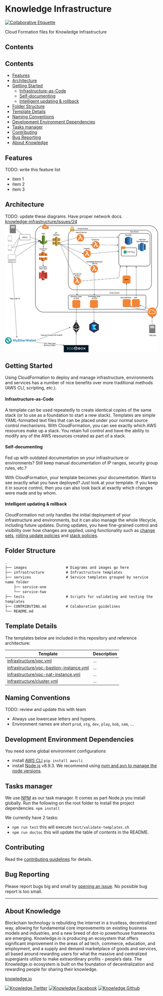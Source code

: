 # Knowledge Infrastructure

[![Collaborative Etiquette](https://img.shields.io/badge/%E2%9C%93-collaborative_etiquette-brightgreen.svg)](https://git.io/col)


Cloud Formation files for Knowledge Infrastructure

## Contents

<!-- START doctoc generated TOC please keep comment here to allow auto update -->
<!-- DON'T EDIT THIS SECTION, INSTEAD RE-RUN doctoc TO UPDATE -->
## Contents

- [Features](#features)
- [Architecture](#architecture)
- [Getting Started](#getting-started)
    - [Infrastructure-as-Code](#infrastructure-as-code)
    - [Self-documenting](#self-documenting)
    - [Intelligent updating & rollback](#intelligent-updating--rollback)
- [Folder Structure](#folder-structure)
- [Template Details](#template-details)
- [Naming Conventions](#naming-conventions)
- [Development Environment Dependencies](#development-environment-dependencies)
- [Tasks manager](#tasks-manager)
- [Contributing](#contributing)
- [Bug Reporting](#bug-reporting)
- [About Knowledge](#about-knowledge)

<!-- END doctoc generated TOC please keep comment here to allow auto update -->

## Features

TODO: write this feature list

- item 1
- item 2
- item 3

## Architecture

TODO: update these diagrams. Have proper network docs.   
[knowledge-infrastructure/issues/24](https://github.com/knowledge/knowledge-infrastructure/issues/24)
![](images/architecture.png)

## Getting Started

Using CloudFormation to deploy and manage infrastructure, environments and services has a number of nice benefits over more traditional methods (AWS CLI, scripting, etc.).

#### Infrastructure-as-Code

A template can be used repeatedly to create identical copies of the same stack (or to use as a foundation to start a new stack). Templates are simple YAML-formatted text files that can be placed under your normal source control mechanisms. With CloudFormation, you can see exactly which AWS resources make up a stack. You retain full control and have the ability to modify any of the AWS resources created as part of a stack.

#### Self-documenting

Fed up with outdated documentation on your infrastructure or environments? Still keep manual documentation of IP ranges, security group rules, etc.?

With CloudFormation, your template becomes your documentation. Want to see exactly what you have deployed? Just look at your template. If you keep it in source control, then you can also look back at exactly which changes were made and by whom.

#### Intelligent updating & rollback

CloudFormation not only handles the initial deployment of your infrastructure and environments, but it can also manage the whole lifecycle, including future updates. During updates, you have fine-grained control and visibility over how changes are applied, using functionality such as [change sets](https://aws.amazon.com/blogs/aws/new-change-sets-for-aws-cloudformation/), [rolling update policies](http://docs.aws.amazon.com/AWSCloudFormation/latest/UserGuide/aws-attribute-updatepolicy.html) and [stack policies](http://docs.aws.amazon.com/AWSCloudFormation/latest/UserGuide/protect-stack-resources.html).

## Folder Structure
```
.
├── images                  # Diagrams and images go here
├── infrastructure          # Infrastructure templates
├── services                # Service templates grouped by service name folder
    ├── service-one
    └── service-two
├── tests                   # Scripts for validating and testing the templates
├── CONTRIBUTING.md         # Colaboration guidelines
└── README.md
```

## Template Details

The templates below are included in this repository and reference architecture:

| Template | Description |
| --- | --- |
| [infrastructure/vpc.yml](infrastructure/vpc.yml) | ... |
| [infrastructure/vpc-bastion-instance.yml](infrastructure/vpc-bastion-instance.yml) | ... |
| [infrastructure/vpc-nat-instance.yml](infrastructure/vpc-nat-instance.yml) | ... |
| [infrastructure/cluster.yml](infrastructure/cluster.yml) | ... |

## Naming Conventions

TODO: review and update this with team

- Always use lowercase letters and hypens.
- Environment names are short `prod`, `stg`, `dev`, `play`, `bob`, `sam`, ...

## Development Environment Dependencies

You need some global environment configurations

- install [AWS CLI](https://aws.amazon.com/cli/) `pip install awscli`
- install [Node.js](https://github.com/nodejs/node) v8.9.3. We recommend using [nvm and avn to manage the node versions](https://gaboesquivel.com/blog/2015/automatic-node.js-version-switching/).

## Tasks manager

We use [NPM](https://www.npmjs.com/) as our task manager. It comes as part Node.js you install globally.
Run the following on the root folder to install the project dependencies.  `npm install`

We currently have 2 tasks:

- `npm run test`   this will execute `test/validate-templates.sh`
- `npm run doctoc` this will update the table of contents in the README.

## Contributing

Read the [contributing guidelines](CONTRIBUTING.md) for details.

## Bug Reporting

Please report bugs big and small by [opening an issue](https://github.com/knowledge/knowledge-insfrastructure/issues/new). No possible bug report is too small.

---
## About Knowledge

Blockchain technology is rebuilding the internet in a trustless, decentralized way, allowing for fundamental core improvements on existing business models and industries, and a new breed of dot-io powerhouse frameworks are emerging. Knowledge.io is producing an ecosystem that offers significant improvement in the areas of ad tech, commerce, education, and employment, and a supply and demand marketplace of goods and services, all based around rewarding users for what the massive and centralized supergiants utilize to make extraordinary profits - people’s data. The Knowledge.io ecosystem is built on the foundation of decentralization and rewarding people for sharing their knowledge.

[knowledge.io](https://knowledge.io)  

<!-- Please don't remove this: Grab your social icons from https://github.com/carlsednaoui/gitsocial -->

<!-- display the social media buttons in your README -->

[![Knowledge Twitter][1.1]][1]
[![Knowledge Facebook][2.1]][2]
[![Knowledge Github][3.1]][3]

<!-- links to social media icons -->
<!-- no need to change these -->

<!-- icons with padding -->

[1.1]: http://i.imgur.com/tXSoThF.png (twitter icon with padding)
[2.1]: http://i.imgur.com/P3YfQoD.png (facebook icon with padding)
[3.1]: http://i.imgur.com/0o48UoR.png (github icon with padding)

<!-- icons without padding -->

[1.2]: http://i.imgur.com/wWzX9uB.png (twitter icon without padding)
[2.2]: http://i.imgur.com/fep1WsG.png (facebook icon without padding)
[3.2]: http://i.imgur.com/9I6NRUm.png (github icon without padding)


<!-- links to your social media accounts -->
<!-- update these accordingly -->

[1]: http://www.twitter.com/KnowledgeToken
[2]: http://www.facebook.com/KnowledgeToken
[3]: http://www.github.com/knowledge

<!-- Please don't remove this: Grab your social icons from https://github.com/carlsednaoui/gitsocial -->
